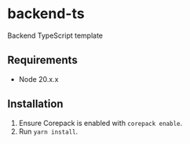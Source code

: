 # backend-ts
Backend TypeScript template

## Requirements
- Node 20.x.x

## Installation
1. Ensure Corepack is enabled with `corepack enable`.
2. Run `yarn install`.
